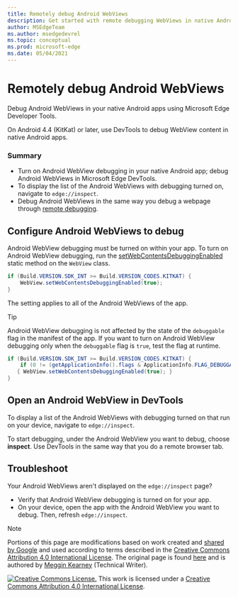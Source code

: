 ```yaml
---
title: Remotely debug Android WebViews
description: Get started with remote debugging WebViews in native Android apps using Microsoft Edge DevTools.
author: MSEdgeTeam
ms.author: msedgedevrel
ms.topic: conceptual
ms.prod: microsoft-edge
ms.date: 05/04/2021
---
```

<!-- Copyright Meggin Kearney

   Licensed under the Apache License, Version 2.0 (the "License");
   you may not use this file except in compliance with the License.
   You may obtain a copy of the License at

       http://www.apache.org/licenses/LICENSE-2.0

   Unless required by applicable law or agreed to in writing, software
   distributed under the License is distributed on an "AS IS" BASIS,
   WITHOUT WARRANTIES OR CONDITIONS OF ANY KIND, either express or implied.
   See the License for the specific language governing permissions and
   limitations under the License.  -->
# Remotely debug Android WebViews

Debug Android WebViews in your native Android apps using Microsoft Edge Developer Tools.

On Android 4.4 (KitKat) or later, use DevTools to debug WebView content in native Android apps.

### Summary

*   Turn on Android WebView debugging in your native Android app; debug Android WebViews in Microsoft Edge DevTools.
*   To display the list of the Android WebViews with debugging turned on, navigate to `edge://inspect`.
*   Debug Android WebViews in the same way you debug a webpage through [remote debugging](./index.md).


<!-- ====================================================================== -->
## Configure Android WebViews to debug

Android WebView debugging must be turned on within your app.  To turn on Android WebView debugging, run the [setWebContentsDebuggingEnabled](https://developer.android.com/reference/android/webkit/WebView.html#setWebContentsDebuggingEnabled(boolean)) static method on the `WebView` class.

```java
if (Build.VERSION.SDK_INT >= Build.VERSION_CODES.KITKAT) {
    WebView.setWebContentsDebuggingEnabled(true);
}
```

The setting applies to all of the Android WebViews of the app.

> [!TIP]
> Android WebView debugging is not affected by the state of the `debuggable` flag in the manifest of the app.  If you want to turn on Android WebView debugging only when the `debuggable` flag is `true`, test the flag at runtime.
>
> ```java
> if (Build.VERSION.SDK_INT >= Build.VERSION_CODES.KITKAT) {
>     if (0 != (getApplicationInfo().flags & ApplicationInfo.FLAG_DEBUGGABLE))
>    { WebView.setWebContentsDebuggingEnabled(true); }
> }
> ```


<!-- ====================================================================== -->
## Open an Android WebView in DevTools

To display a list of the Android WebViews with debugging turned on that run on your device, navigate to `edge://inspect`.

To start debugging, under the Android WebView you want to debug, choose **inspect**.  Use DevTools in the same way that you do a remote browser tab.

<!--
:::image type="complex" source=".images/webview-debugging.msft.png" alt-text="Inspecting elements in an Android WebView." lightbox=".images/webview-debugging.msft.png":::
   Inspecting elements in an Android WebView
:::image-end:::

The gray graphics listed with the Android WebView represent its size and position relative to the screen of the device.  If your Android WebViews have titles set, the titles are listed as well.
-->


<!-- ====================================================================== -->
## Troubleshoot

Your Android WebViews aren't displayed on the `edge://inspect` page?

*   Verify that Android WebView debugging is turned on for your app.
*   On your device, open the app with the Android WebView you want to debug.  Then, refresh `edge://inspect`.


<!-- ====================================================================== -->
> [!NOTE]
> Portions of this page are modifications based on work created and [shared by Google](https://developers.google.com/terms/site-policies) and used according to terms described in the [Creative Commons Attribution 4.0 International License](http://creativecommons.org/licenses/by/4.0).
> The original page is found [here](https://developers.google.com/web/tools/chrome-devtools/remote-debugging/webviews) and is authored by [Meggin Kearney](https://developers.google.com/web/resources/contributors#meggin-kearney) (Technical Writer).

[![Creative Commons License.](https://i.creativecommons.org/l/by/4.0/88x31.png)](https://creativecommons.org/licenses/by/4.0)
This work is licensed under a [Creative Commons Attribution 4.0 International License](http://creativecommons.org/licenses/by/4.0).
